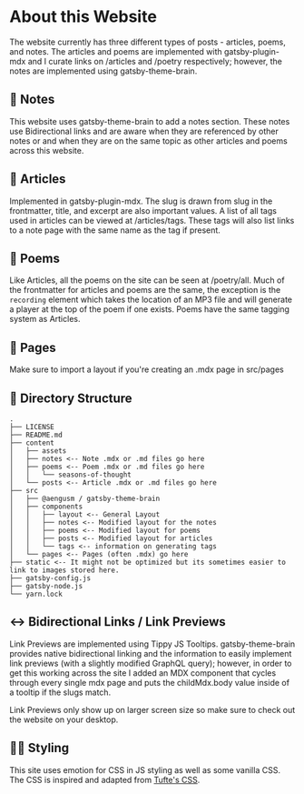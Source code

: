 # About this Website

The website currently has three different types of posts - articles, poems, and notes. The articles and poems are implemented with gatsby-plugin-mdx and I curate links on /articles and /poetry respectively; however, the notes are implemented using gatsby-theme-brain.

## 📝 Notes

This website uses gatsby-theme-brain to add a notes section. These notes use Bidirectional links and are aware when they are referenced by other notes or and when they are on the same topic as other articles and poems across this website.

## 📘 Articles

Implemented in gatsby-plugin-mdx. The slug is drawn from slug in the frontmatter, title, and excerpt are also important values. A list of all tags used in articles can be viewed at /articles/tags. These tags will also list links to a note page with the same name as the tag if present.

## 📜 Poems

Like Articles, all the poems on the site can be seen at /poetry/all. Much of the frontmatter for articles and poems are the same, the exception is the `recording` element which takes the location of an MP3 file and will generate a player at the top of the poem if one exists. Poems have the same tagging system as Articles.

## 📄 Pages

Make sure to import a layout if you're creating an .mdx page in src/pages

## 📁 Directory Structure

```
.
├── LICENSE
├── README.md
├── content
│   ├── assets
│   ├── notes <-- Note .mdx or .md files go here
│   ├── poems <-- Poem .mdx or .md files go here
│   │   └── seasons-of-thought
│   └── posts <-- Article .mdx or .md files go here
├── src
│   ├── @aengusm / gatsby-theme-brain
│   ├── components
│   │   ├── layout <-- General Layout
│   │   ├── notes <-- Modified layout for the notes
│   │   ├── poems <-- Modified layout for poems
│   │   ├── posts <-- Modified layout for articles
│   │   └── tags <-- information on generating tags
│   └── pages <-- Pages (often .mdx) go here
├── static <-- It might not be optimized but its sometimes easier to link to images stored here.
├── gatsby-config.js
├── gatsby-node.js
└── yarn.lock
```

## ↔️ Bidirectional Links / Link Previews

Link Previews are implemented using Tippy JS Tooltips. gatsby-theme-brain provides native bidirectional linking and the information to easily implement link previews (with a slightly modified GraphQL query); however, in order to get this working across the site I added an MDX component that cycles through every single mdx page and puts the childMdx.body value inside of a tooltip if the slugs match.

Link Previews only show up on larger screen size so make sure to check out the website on your desktop.

## 🕺🏼 Styling

This site uses emotion for CSS in JS styling as well as some vanilla CSS. The CSS is inspired and adapted from [Tufte's CSS](https://github.com/edwardtufte/tufte-css).
